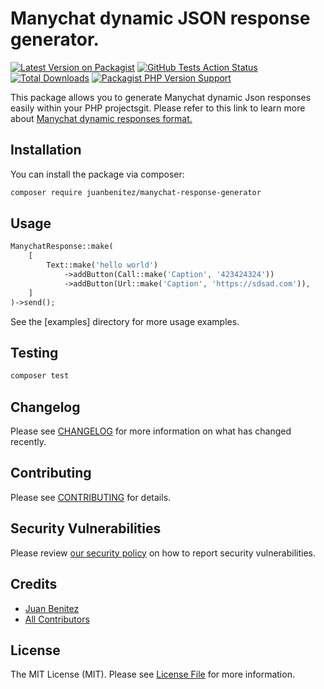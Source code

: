 # Manychat dynamic JSON response generator.

[![Latest Version on Packagist](https://img.shields.io/packagist/v/juanbenitez/manychat-response-generator.svg?style=for-the-badge)](https://packagist.org/packages/juanbenitez/manychat-response-generator)
[![GitHub Tests Action Status](https://img.shields.io/github/workflow/status/juanbenitez/manychat-response-generator/Tests?label=tests&style=for-the-badge)](https://github.com/juanbenitez/manychat-response-generator/actions?query=workflow%3ATests+branch%3Amaster)
[![Total Downloads](https://img.shields.io/packagist/dt/juanbenitez/manychat-response-generator.svg?style=for-the-badge)](https://packagist.org/packages/juanbenitez/manychat-response-generator)
[![Packagist PHP Version Support](https://img.shields.io/packagist/php-v/juanbenitez/manychat-response-generator?style=for-the-badge)](https://img.shields.io/packagist/php-v/juanbenitez/manychat-response-generator?style=for-the-badge)


This package allows you to generate Manychat dynamic Json responses easily within your PHP projectsgit. Please refer to this link to learn more about [Manychat dynamic responses format.](https://manychat.github.io/dynamic_block_docs/)


## Installation

You can install the package via composer:

```bash
composer require juanbenitez/manychat-response-generator
```

## Usage

``` php
ManychatResponse::make(
    [
        Text::make('hello world')
            ->addButton(Call::make('Caption', '423424324'))
            ->addButton(Url::make('Caption', 'https://sdsad.com')),
    ]
)->send();
```
See the [examples] directory for more usage examples.
## Testing

``` bash
composer test
```

## Changelog

Please see [CHANGELOG](CHANGELOG.md) for more information on what has changed recently.

## Contributing

Please see [CONTRIBUTING](.github/CONTRIBUTING.md) for details.

## Security Vulnerabilities

Please review [our security policy](../../security/policy) on how to report security vulnerabilities.

## Credits

- [Juan Benitez](https://github.com/juanbenitez)
- [All Contributors](../../contributors)

## License

The MIT License (MIT). Please see [License File](LICENSE.md) for more information.
